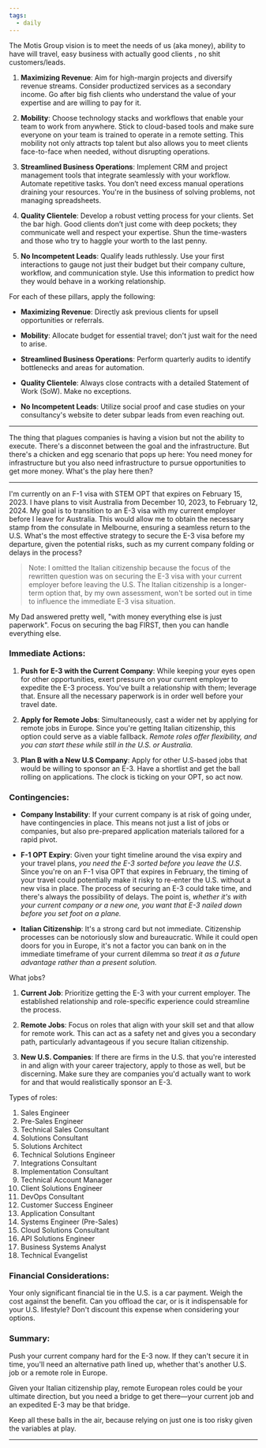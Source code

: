 ```yaml
---
tags:
  - daily
---
```

The Motis Group vision is to meet the needs of us (aka money), ability to have will travel, easy business with actually good clients , no shit customers/leads.

1. **Maximizing Revenue**: Aim for high-margin projects and diversify revenue streams. Consider productized services as a secondary income. Go after big fish clients who understand the value of your expertise and are willing to pay for it.

2. **Mobility**: Choose technology stacks and workflows that enable your team to work from anywhere. Stick to cloud-based tools and make sure everyone on your team is trained to operate in a remote setting. This mobility not only attracts top talent but also allows you to meet clients face-to-face when needed, without disrupting operations.

3. **Streamlined Business Operations**: Implement CRM and project management tools that integrate seamlessly with your workflow. Automate repetitive tasks. You don’t need excess manual operations draining your resources. You're in the business of solving problems, not managing spreadsheets.

4. **Quality Clientele**: Develop a robust vetting process for your clients. Set the bar high. Good clients don’t just come with deep pockets; they communicate well and respect your expertise. Shun the time-wasters and those who try to haggle your worth to the last penny.

5. **No Incompetent Leads**: Qualify leads ruthlessly. Use your first interactions to gauge not just their budget but their company culture, workflow, and communication style. Use this information to predict how they would behave in a working relationship.

For each of these pillars, apply the following:

- **Maximizing Revenue**: Directly ask previous clients for upsell opportunities or referrals.

- **Mobility**: Allocate budget for essential travel; don't just wait for the need to arise.

- **Streamlined Business Operations**: Perform quarterly audits to identify bottlenecks and areas for automation.

- **Quality Clientele**: Always close contracts with a detailed Statement of Work (SoW). Make no exceptions.

- **No Incompetent Leads**: Utilize social proof and case studies on your consultancy's website to deter subpar leads from even reaching out.

---

The thing that plagues companies is having a vision but not the ability to execute. There's a disconnet between the goal and the infrastructure. But there's a chicken and egg scenario that pops up here: You need money for infrastructure but you also need infrastructure to pursue opportunities to get more money. What's the play here then?

---

I'm currently on an F-1 visa with STEM OPT that expires on February 15, 2023. I have plans to visit Australia from December 10, 2023, to February 12, 2024. My goal is to transition to an E-3 visa with my current employer before I leave for Australia. This would allow me to obtain the necessary stamp from the consulate in Melbourne, ensuring a seamless return to the U.S. What's the most effective strategy to secure the E-3 visa before my departure, given the potential risks, such as my current company folding or delays in the process?

> Note: I omitted the Italian citizenship because the focus of the rewritten question was on securing the E-3 visa with your current employer before leaving the U.S. The Italian citizenship is a longer-term option that, by my own assessment, won't be sorted out in time to influence the immediate E-3 visa situation.

My Dad answered pretty well, "with money everything else is just paperwork". Focus on securing the bag FIRST, then you can handle everything else. 


### Immediate Actions:

1. **Push for E-3 with the Current Company**: While keeping your eyes open for other opportunities, exert pressure on your current employer to expedite the E-3 process. You've built a relationship with them; leverage that. Ensure all the necessary paperwork is in order well before your travel date.
    
2. **Apply for Remote Jobs**: Simultaneously, cast a wider net by applying for remote jobs in Europe. Since you're getting Italian citizenship, this option could serve as a viable fallback. *Remote roles offer flexibility, and you can start these while still in the U.S. or Australia.*
    
3. **Plan B with a New U.S Company**: Apply for other U.S-based jobs that would be willing to sponsor an E-3. Have a shortlist and get the ball rolling on applications. The clock is ticking on your OPT, so act now.
    

### Contingencies:

- **Company Instability**: If your current company is at risk of going under, have contingencies in place. This means not just a list of jobs or companies, but also pre-prepared application materials tailored for a rapid pivot.
    
- **F-1 OPT Expiry**: Given your tight timeline around the visa expiry and your travel plans, *you need the E-3 sorted before you leave the U.S*. Since you're on an F-1 visa OPT that expires in February, the timing of your travel could potentially make it risky to re-enter the U.S. without a new visa in place. The process of securing an E-3 could take time, and there's always the possibility of delays. The point is, *whether it's with your current company or a new one, you want that E-3 nailed down before you set foot on a plane.*
    
- **Italian Citizenship**: It's a strong card but not immediate. Citizenship processes can be notoriously slow and bureaucratic. While it could open doors for you in Europe, it's not a factor you can bank on in the immediate timeframe of your current dilemma so *treat it as a future advantage rather than a present solution.*


What jobs?

1. **Current Job**: Prioritize getting the E-3 with your current employer. The established relationship and role-specific experience could streamline the process.
    
2. **Remote Jobs**: Focus on roles that align with your skill set and that allow for remote work. This can act as a safety net and gives you a secondary path, particularly advantageous if you secure Italian citizenship.
    
3. **New U.S. Companies**: If there are firms in the U.S. that you're interested in and align with your career trajectory, apply to those as well, but be discerning. Make sure they are companies you'd actually want to work for and that would realistically sponsor an E-3.

Types of roles:

1. Sales Engineer
2. Pre-Sales Engineer
3. Technical Sales Consultant
4. Solutions Consultant
5. Solutions Architect
6. Technical Solutions Engineer
7. Integrations Consultant
8. Implementation Consultant
9. Technical Account Manager
10. Client Solutions Engineer
11. DevOps Consultant
12. Customer Success Engineer
13. Application Consultant
14. Systems Engineer (Pre-Sales)
15. Cloud Solutions Consultant
16. API Solutions Engineer
17. Business Systems Analyst
18. Technical Evangelist


### Financial Considerations:

Your only significant financial tie in the U.S. is a car payment. Weigh the cost against the benefit. Can you offload the car, or is it indispensable for your U.S. lifestyle? Don't discount this expense when considering your options.

### Summary:

Push your current company hard for the E-3 now. 
If they can't secure it in time, you'll need an alternative path lined up, whether that's another U.S. job or a remote role in Europe. 

Given your Italian citizenship play, remote European roles could be your ultimate direction, but you need a bridge to get there—your current job and an expedited E-3 may be that bridge. 

Keep all these balls in the air, because relying on just one is too risky given the variables at play.





---